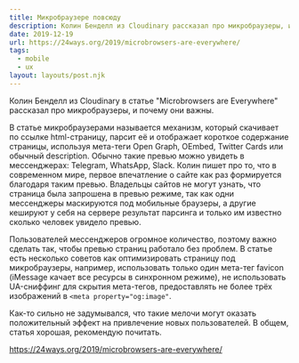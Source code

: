 ```yaml
---
title: Микробраузере повсюду
description: Колин Бенделл из Cloudinary рассказал про микробраузеры, и почему они важны.
date: 2019-12-19
url: https://24ways.org/2019/microbrowsers-are-everywhere/
tags:
  - mobile
  - ux
layout: layouts/post.njk
---
```

Колин Бенделл из Cloudinary в статье "Microbrowsers are Everywhere" рассказал про микробраузеры, и почему они важны.

В статье микробраузерами называется механизм, который скачивает по ссылке html-страницу, парсит её и отображает короткое содержание страницы, используя мета-теги Open Graph, OEmbed, Twitter Cards или обычный description. Обычно такие превью можно увидеть в мессенджерах: Telegram, WhatsApp, Slack. Колин пишет про то, что в современном мире, первое впечатление о сайте как раз формируется благодаря таким превью. Владельцы сайтов не могут узнать, что страница была запрошена в превью режиме, так как одни мессенджеры маскируются под мобильные браузеры, а другие кешируют у себя на сервере результат парсинга и только им известно сколько человек увидело превью.

Пользователей мессенджеров огромное количество, поэтому важно сделать так, чтобы превью страниц работало без проблем. В статье есть несколько советов как оптимизировать страницу под микробраузеры, например, использовать только один мета-тег favicon (iMessage качает все ресурсы в синхронном режиме), не использовать UA-сниффинг для скрытия мета-тегов, предоставлять не более трёх изображений в `<meta property="og:image"`.

Как-то сильно не задумывался, что такие мелочи могут оказать положительный эффект на привлечение новых пользователей. В общем, статья хорошая, рекомендую почитать.

https://24ways.org/2019/microbrowsers-are-everywhere/
